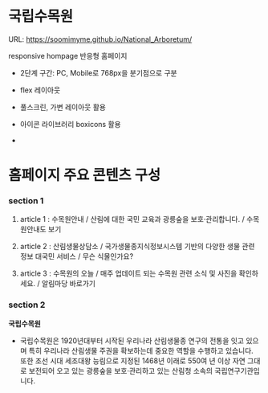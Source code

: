 # 국립수목원

URL: https://soomimyme.github.io/National_Arboretum/

responsive hompage 반응형 홈페이지

- 2단계 구간: PC, Mobile로 768px을 분기점으로 구분

- flex 레이아웃

- 풀스크린, 가변 레이아웃 활용

- 아이콘 라이브러리 boxicons 활용

- 

# 홈페이지 주요 콘텐츠 구성

### section 1

1. article 1 : 수목원안내 / 산림에 대한 국민 교육과 광릉숲을 보호·관리합니다. / 수목원안내도 보기 

2. article 2 : 산림생물상담소 / 국가생물종지식정보시스템 기반의 다양한 생물 관련 정보 대국민 서비스 / 무슨 식물인가요? 

3. article 3 : 수목원의 오늘 / 매주 업데이트 되는 수목원 관련 소식 및 사진을 확인하세요. / 알림마당 바로가기

### section 2

**국립수목원**

- 국립수목원은 1920년대부터 시작된 우리나라 산림생물종 연구의 전통을 잇고 있으며 특히 우리나라 산림생물 주권을 확보하는데 중요한 역할을 수행하고 있습니다. 또한 조선 시대 세조대왕 능림으로 지정된 1468년 이래로 550여 년 이상 자연 그대로 보전되어 오고 있는 광릉숲을 보호·관리하고 있는 산림청 소속의 국립연구기관입니다.
